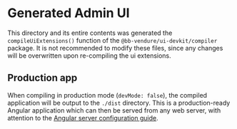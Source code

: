 # Generated Admin UI

This directory and its entire contents was generated the `compileUiExtensions()` function of the `@bb-vendure/ui-devkit/compiler` package. It is not recommended to modify these files, since any changes will be overwritten upon re-compiling the ui extensions.

## Production app

When compiling in production mode (`devMode: false`), the compiled application will be output to the `./dist` directory. This is a production-ready Angular application which can then be served from any web server, with attention to the [Angular server configuration guide](https://angular.io/guide/deployment#server-configuration).
